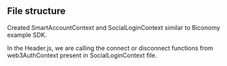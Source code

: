 ## File structure
Created SmartAccountContext and SocialLoginContext similar to Biconomy example SDK.

In the Header.js, we are calling the connect or disconnect functions from web3AuthContext present in SocialLoginContext file. 
